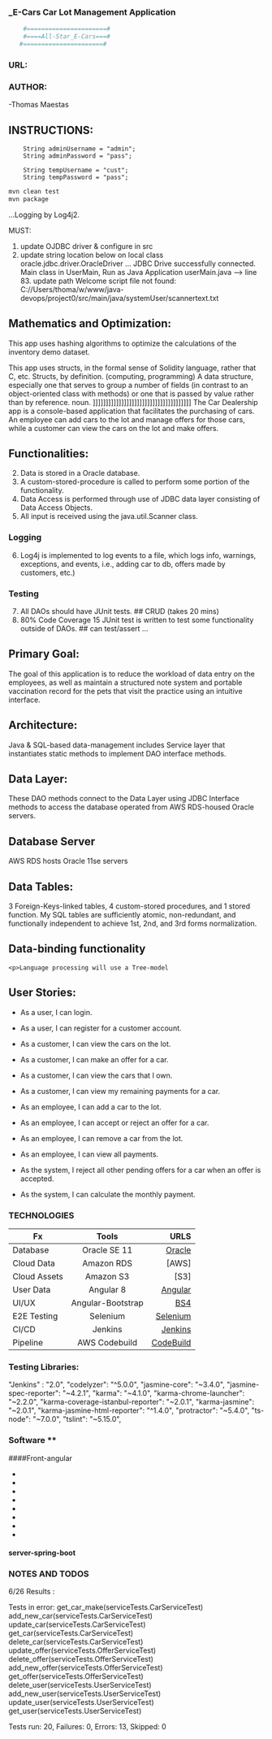### _E-Cars Car Lot Management Application  
```sh
	#======================# 
 	#====All-Star_E-Cars===# 
   #======================# 
```
  
### URL:  

### AUTHOR:
-Thomas Maestas

## INSTRUCTIONS:
		String adminUsername = "admin"; 
		String adminPassword = "pass";  

		String tempUsername = "cust";
		String tempPassword = "pass";

```sh
mvn clean test
mvn package
```
...Logging by Log4j2.

MUST: 
1. update OJDBC driver & configure in src
2. update string location below on local
class oracle.jdbc.driver.OracleDriver
... JDBC Drive successfully connected.
Main class in UserMain, Run as Java Application
userMain.java --> line 83. update path
	Welcome script file not found: 	C://Users/thoma/w/www/java-devops/project0/src/main/java/systemUser/scannertext.txt

## Mathematics and Optimization: 
This app uses hashing algorithms to optimize the calculations of the inventory demo dataset. 

This app uses structs, in the formal sense of Solidity language, rather that C, etc. 
Structs, by definition. (computing, programming) A data structure, especially one that serves to group a number of fields (in contrast to an object-oriented class with methods) or one that is passed by value rather than by reference. noun.	
]]]]]]]]]]]]]]]]]]]]]]]]]]]]]]]]]]]]]]
The Car Dealership app is a console-based application that facilitates the purchasing of cars. An employee can add cars to the lot and manage offers for those cars, while a customer can view the cars on the lot and make offers.
## Functionalities: 
2. Data is stored in a Oracle database. 
3. A custom-stored-procedure is called to perform some portion of the functionality.  
4. Data Access is performed through use of JDBC data layer consisting of Data Access Objects.
5. All input is received using the java.util.Scanner class.
### Logging 
6. Log4j is implemented to log events to a file, which logs info, warnings, exceptions, and events, i.e., adding car to db, offers made by customers, etc.)
### Testing 
7. All DAOs should have JUnit tests.  ## CRUD (takes 20 mins)
8. 80% Code Coverage 15 JUnit test is written to test some functionality outside of DAOs. ## can test/assert ...

## Primary Goal:
The goal of this application is to reduce the workload of data entry on the employees, as well as maintain a structured note system and portable vaccination record for the pets that visit the practice using an intuitive interface.
## Architecture:
Java & SQL-based data-management includes Service layer that instantiates static methods to implement DAO interface methods. 
## Data Layer: 
These DAO methods connect to the Data Layer using JDBC Interface methods to access the database operated from AWS RDS-housed Oracle servers. 
## Database Server
AWS RDS hosts Oracle 11se servers 
## Data Tables:
3 Foreign-Keys-linked tables, 4 custom-stored procedures, and 1 stored function. 
My SQL tables are sufficiently atomic, non-redundant, and functionally independent to achieve 1st, 2nd, and 3rd forms normalization. 

## Data-binding functionality 
	<p>Language processing will use a Tree-model
## User Stories:
* As a user, I can login.  
* As a user, I can register for a customer account. 

* As a customer, I can view the cars on the lot. 
* As a customer, I can make an offer for a car. 
* As a customer, I can view the cars that I own. 
* As a customer, I can view my remaining payments for a car.

* As an employee, I can add a car to the lot.
* As an employee, I can accept or reject an offer for a car.
* As an employee, I can remove a car from the lot.
* As an employee, I can view all payments.

* As the system, I reject all other pending offers for a car when an offer is accepted.
* As the system, I can calculate the monthly payment. 

### TECHNOLOGIES
| Fx | Tools | URLS |
|------------|:------------:|---------:|
| Database | Oracle SE 11 | [Oracle]  | 
| Cloud Data | Amazon RDS |  [AWS] | 
| Cloud Assets | Amazon S3 |  [S3]  |
| User Data | Angular 8 |  [Angular]  |
| UI/UX | Angular-Bootstrap |  [BS4] |
| E2E Testing | Selenium | [Selenium] |
| CI/CD | Jenkins | [Jenkins] |
| Pipeline | AWS Codebuild | [CodeBuild] |
   
### Testing Libraries:
"Jenkins" : "2.0",
"codelyzer": "^5.0.0",
"jasmine-core": "~3.4.0",
"jasmine-spec-reporter": "~4.2.1",
"karma": "~4.1.0",
"karma-chrome-launcher": "~2.2.0",
"karma-coverage-istanbul-reporter": "~2.0.1",
"karma-jasmine": "~2.0.1",
"karma-jasmine-html-reporter": "^1.4.0",
"protractor": "~5.4.0",
"ts-node": "~7.0.0",
"tslint": "~5.15.0",

### Software **

####Front-angular
* [Oracle]: <https://www.oracle.com/database/technologies/112010-win64soft.html>
* [AWS-RDS]: <https://aws.amazon.com/rds/>
* [AWS-S3]: <https://aws.amazon.com/s3/>
* [Angular]: <https://angular.io/>
* [BS4]: <https://numpy.org/>
* [Selenium]: <https://selenium.dev/documentation/en/>
* [Jenkins]: <https://jenkins.io/> 
* [CodeBuild]:<https://aws.amazon.com/codebuild/> 
#### server-spring-boot




### NOTES AND TODOS

6/26
Results :

Tests in error:
  get_car_make(serviceTests.CarServiceTest)
  add_new_car(serviceTests.CarServiceTest)
  update_car(serviceTests.CarServiceTest)
  get_car(serviceTests.CarServiceTest)
  delete_car(serviceTests.CarServiceTest)
  update_offer(serviceTests.OfferServiceTest)
  delete_offer(serviceTests.OfferServiceTest)
  add_new_offer(serviceTests.OfferServiceTest)
  get_offer(serviceTests.OfferServiceTest)
  delete_user(serviceTests.UserServiceTest)
  add_new_user(serviceTests.UserServiceTest)
  update_user(serviceTests.UserServiceTest)
  get_user(serviceTests.UserServiceTest)

Tests run: 20, Failures: 0, Errors: 13, Skipped: 0


 